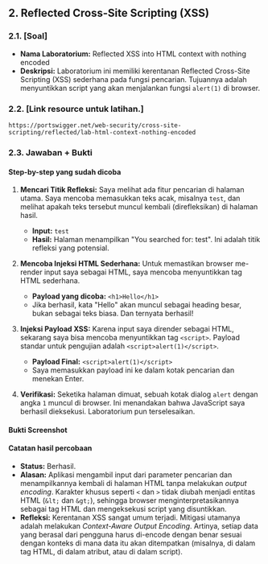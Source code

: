 ## 2. Reflected Cross-Site Scripting (XSS)

### 2.1. [Soal]

-   **Nama Laboratorium:** Reflected XSS into HTML context with nothing encoded
-   **Deskripsi:** Laboratorium ini memiliki kerentanan Reflected Cross-Site Scripting (XSS) sederhana pada fungsi pencarian. Tujuannya adalah menyuntikkan script yang akan menjalankan fungsi `alert(1)` di browser.

### 2.2. [Link resource untuk latihan.]

`https://portswigger.net/web-security/cross-site-scripting/reflected/lab-html-context-nothing-encoded`

### 2.3. Jawaban + Bukti

#### Step-by-step yang sudah dicoba

1.  **Mencari Titik Refleksi:** Saya melihat ada fitur pencarian di halaman utama. Saya mencoba memasukkan teks acak, misalnya `test`, dan melihat apakah teks tersebut muncul kembali (direfleksikan) di halaman hasil.
    -   **Input:** `test`
    -   **Hasil:** Halaman menampilkan "You searched for: test". Ini adalah titik refleksi yang potensial.

2.  **Mencoba Injeksi HTML Sederhana:** Untuk memastikan browser me-render input saya sebagai HTML, saya mencoba menyuntikkan tag HTML sederhana.
    -   **Payload yang dicoba:** `<h1>Hello</h1>`
    -   Jika berhasil, kata "Hello" akan muncul sebagai heading besar, bukan sebagai teks biasa. Dan ternyata berhasil!

3.  **Injeksi Payload XSS:** Karena input saya dirender sebagai HTML, sekarang saya bisa mencoba menyuntikkan tag `<script>`. Payload standar untuk pengujian adalah `<script>alert(1)</script>`.
    -   **Payload Final:** `<script>alert(1)</script>`
    -   Saya memasukkan payload ini ke dalam kotak pencarian dan menekan Enter.

4.  **Verifikasi:** Seketika halaman dimuat, sebuah kotak dialog `alert` dengan angka `1` muncul di browser. Ini menandakan bahwa JavaScript saya berhasil dieksekusi. Laboratorium pun terselesaikan.

#### Bukti Screenshot


#### Catatan hasil percobaan

-   **Status:** Berhasil.
-   **Alasan:** Aplikasi mengambil input dari parameter pencarian dan menampilkannya kembali di halaman HTML tanpa melakukan *output encoding*. Karakter khusus seperti `<` dan `>` tidak diubah menjadi entitas HTML (`&lt;` dan `&gt;`), sehingga browser menginterpretasikannya sebagai tag HTML dan mengeksekusi script yang disuntikkan.
-   **Refleksi:** Kerentanan XSS sangat umum terjadi. Mitigasi utamanya adalah melakukan *Context-Aware Output Encoding*. Artinya, setiap data yang berasal dari pengguna harus di-encode dengan benar sesuai dengan konteks di mana data itu akan ditempatkan (misalnya, di dalam tag HTML, di dalam atribut, atau di dalam script).